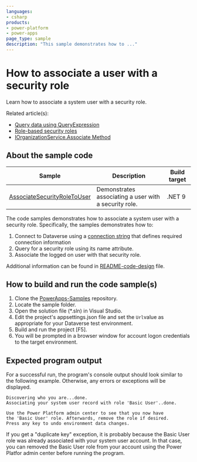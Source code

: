 ```yaml
---
languages:
- csharp
products:
- power-platform
- power-apps
page_type: sample
description: "This sample demonstrates how to ..."
---
```


# How to associate a user with a security role

Learn how to associate a system user with a security role.

Related article(s):

- [Query data using QueryExpression](https://learn.microsoft.com/power-apps/developer/data-platform/org-service/queryexpression/overview)
- [Role-based security roles](https://learn.microsoft.com/power-platform/admin/database-security)
- [IOrganizationService.Associate Method](https://learn.microsoft.com/dotnet/api/microsoft.xrm.sdk.iorganizationservice.associate?view=dataverse-sdk-latest)

## About the sample code

|Sample|Description|Build target|
|---|---|---|
|[AssociateSecurityRoleToUser](https://github.com/microsoft/PowerApps-Samples/tree/master/dataverse/orgsvc/CSharp-NETCore/Security/AssociateSecurityRoleToUser) | Demonstrates associating a user with a security role.|.NET 9|

The code samples demonstrates how to associate a system user with a security role. Specifically, the samples demonstrates how to:

1. Connect to Dataverse using a [connection string](https://learn.microsoft.com/power-apps/developer/data-platform/xrm-tooling/use-connection-strings-xrm-tooling-connect) that defines required connection information
1. Query for a security role using its name attribute.
1. Associate the logged on user with that security role.

Additional information can be found in [README-code-design](https://github.com/microsoft/PowerApps-Samples/tree/master/dataverse/orgsvc/CSharp-NETCore/README-code-design.md) file.

## How to build and run the code sample(s)

1. Clone the [PowerApps-Samples](https://github.com/microsoft/PowerApps-Samples) repository.
1. Locate the sample folder.
1. Open the solution file (*.sln) in Visual Studio.
1. Edit the project's appsettings.json file and set the `Url`value as appropriate for your Dataverse test environment.
1. Build and run the project [F5].
1. You will be prompted in a browser window for account logon credentials to the target environment.

## Expected program output

For a successful run, the program's console output should look similar to the following example.
Otherwise, any errors or exceptions will be displayed.

```console
Discovering who you are...done.
Associating your system user record with role 'Basic User'..done.

Use the Power Platform admin center to see that you now have
the 'Basic User' role. Afterwards, remove the role if desired.
Press any key to undo environment data changes.
```

If you get a "duplicate key" exception, it is probably because the Basic User role was already associated with your system user account. In that case, you can removed the Basic User role from your account using the Power Platfor admin center before running the program.
